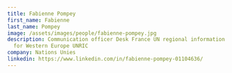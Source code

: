 ```yaml
---
title: Fabienne Pompey
first_name: Fabienne
last_name: Pompey
image: /assets/images/people/fabienne-pompey.jpg
description: Communication officer Desk France UN regional information center
  for Western Europe UNRIC
company: Nations Unies
linkedin: https://www.linkedin.com/in/fabienne-pompey-01104636/
---
```

